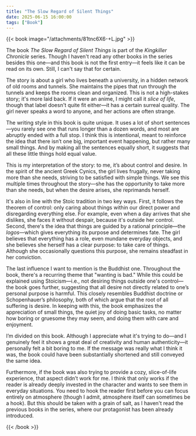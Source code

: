 ```yaml
---
title: "The Slow Regard of Silent Things"
date: 2025-06-15 16:00:00
tags: ["Book"]
---
```


{{< book image="/attachments/81tnc6X6-+L.jpg" >}}

The book *The Slow Regard of Silent Things* is part of the *Kingkiller Chronicle* series. Though I haven't read any other books in the series besides this one—and this book is not the first entry—it feels like it can be read on its own. Still, I can't say that for certain.

The story is about a girl who lives beneath a university, in a hidden network of old rooms and tunnels. She maintains the pipes that run through the tunnels and keeps the rooms clean and organized. This is not a high-stakes story; it's more laid back. If it were an anime, I might call it *slice of life*, though that label doesn't quite fit either—it has a certain surreal quality. The girl never speaks a word to anyone, and her actions are often strange.

The writing style in this book is quite unique. It uses a lot of short sentences—you rarely see one that runs longer than a dozen words, and most are abruptly ended with a full stop. I think this is intentional, meant to reinforce the idea that there isn’t one big, important event happening, but rather many small things. And by making all the sentences equally short, it suggests that all these little things hold equal value.

This is my interpretation of the story: to me, it’s about control and desire. In the spirit of the ancient Greek Cynics, the girl lives frugally, never taking more than she needs, striving to be satisfied with simple things. We see this multiple times throughout the story—she has the opportunity to take more than she needs, but when the desire arises, she reprimands herself.

It's also in line with the Stoic tradition in two key ways. First, it follows the theorem of control: only caring about things within our direct power and disregarding everything else. For example, even when a day arrives that she dislikes, she faces it without despair, because it's outside her control. Second, there's the idea that things are guided by a rational principle—the *logos*—which gives everything its purpose and determines fate. The girl believes that everything has a role, even mundane everyday objects, and she believes she herself has a clear purpose: to take care of things. Although she occasionally questions this purpose, she remains steadfast in her conviction.

The last influence I want to mention is the Buddhist one. Throughout the book, there's a recurring theme that "wanting is bad." While this could be explained using Stoicism—i.e., not desiring things outside one's control—the book goes further, suggesting that all desire not directly related to one’s personal purpose is harmful. This closely resembles Buddhist doctrine or Schopenhauer’s philosophy, both of which argue that the root of all suffering is desire. In keeping with this, the book emphasizes the appreciation of small things, the quiet joy of doing basic tasks, no matter how boring or gruesome they may seem, and doing them with care and enjoyment.

I’m divided on this book. Although I appreciate what it's trying to do—and I genuinely feel it shows a great deal of creativity and human authenticity—it personally felt a bit boring to me. If the message was really what I think it was, the book could have been substantially shortened and still conveyed the same idea.

Furthermore, if the book was also trying to provide a cozy, slice-of-life experience, that aspect didn’t work for me. I think that only works if the reader is already deeply invested in the character and wants to see them in everyday situations. You need to hook the reader first before you can focus entirely on atmosphere (though I admit, atmosphere itself can sometimes be a hook). But this should be taken with a grain of salt, as I haven't read the previous books in the series, where our protagonist has been already introduced.


{{< /book >}}
